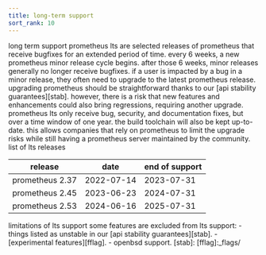 ```yaml
---
title: long-term support
sort_rank: 10
---
```

long term support
prometheus lts are selected releases of prometheus that receive bugfixes for an
extended period of time.
every 6 weeks, a new prometheus minor release cycle begins. after those 6
weeks, minor releases generally no longer receive bugfixes. if a user is
impacted by a bug in a minor release, they often need to upgrade to the
latest prometheus release.
upgrading prometheus should be straightforward thanks to our [api stability
guarantees][stab]. however,
there is a risk that new features and enhancements could also bring regressions,
requiring another upgrade.
prometheus lts only receive bug, security, and documentation fixes, but over a
time window of one year. the build toolchain will also be kept up-to-date. this
allows companies that rely on prometheus to limit the upgrade risks while still
having a prometheus server maintained by the community.
list of lts releases
<table class="table table-bordered downloads">
    <thead>
        <tr>
            <th>release</th>
            <th>date</th>
            <th>end of support</th>
        </tr>
    </thead>
    <tbody>
        <tr class="danger">
            <td>prometheus 2.37</td><td>2022-07-14</td><td>2023-07-31</td>
        </tr>
        <tr class="danger">
            <td>prometheus 2.45</td><td>2023-06-23</td><td>2024-07-31</td>
        </tr>
        <tr class="success">
            <td>prometheus 2.53</td><td>2024-06-16</td><td>2025-07-31</td>
        </tr>
    </tbody>
</table>
limitations of lts support
some features are excluded from lts support:
- things listed as unstable in our [api stability guarantees][stab].
- [experimental features][fflag].
- openbsd support.
[stab]:
[fflag]:_flags/